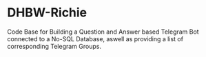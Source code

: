 # DHBW-Richie
Code Base for Building a Question and Answer based Telegram Bot connected to a No-SQL Database, aswell as providing a list of corresponding Telegram Groups.
